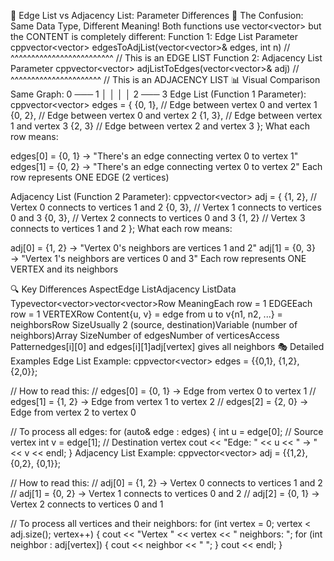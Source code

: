 🎯 Edge List vs Adjacency List: Parameter Differences
🚨 The Confusion: Same Data Type, Different Meaning!
Both functions use vector<vector<int>> but the CONTENT is completely different:
Function 1: Edge List Parameter
cppvector<vector<int>> edgesToAdjList(vector<vector<int>>& edges, int n)
//                                 ^^^^^^^^^^^^^^^^^^^^^^^^^
//                                 This is an EDGE LIST
Function 2: Adjacency List Parameter
cppvector<vector<int>> adjListToEdges(vector<vector<int>>& adj)
//                                 ^^^^^^^^^^^^^^^^^^^^^^
//                                 This is an ADJACENCY LIST
📊 Visual Comparison
Same Graph:
    0 ─── 1
    │     │
    │     │
    2 ─── 3
Edge List (Function 1 Parameter):
cppvector<vector<int>> edges = {
    {0, 1},    // Edge between vertex 0 and vertex 1
    {0, 2},    // Edge between vertex 0 and vertex 2
    {1, 3},    // Edge between vertex 1 and vertex 3
    {2, 3}     // Edge between vertex 2 and vertex 3
};
What each row means:

edges[0] = {0, 1} → "There's an edge connecting vertex 0 to vertex 1"
edges[1] = {0, 2} → "There's an edge connecting vertex 0 to vertex 2"
Each row represents ONE EDGE (2 vertices)

Adjacency List (Function 2 Parameter):
cppvector<vector<int>> adj = {
    {1, 2},    // Vertex 0 connects to vertices 1 and 2
    {0, 3},    // Vertex 1 connects to vertices 0 and 3
    {0, 3},    // Vertex 2 connects to vertices 0 and 3
    {1, 2}     // Vertex 3 connects to vertices 1 and 2
};
What each row means:

adj[0] = {1, 2} → "Vertex 0's neighbors are vertices 1 and 2"
adj[1] = {0, 3} → "Vertex 1's neighbors are vertices 0 and 3"
Each row represents ONE VERTEX and its neighbors

🔍 Key Differences
AspectEdge ListAdjacency ListData Typevector<vector<int>>vector<vector<int>>Row MeaningEach row = 1 EDGEEach row = 1 VERTEXRow Content{u, v} = edge from u to v{n1, n2, ...} = neighborsRow SizeUsually 2 (source, destination)Variable (number of neighbors)Array SizeNumber of edgesNumber of verticesAccess Patternedges[i][0] and edges[i][1]adj[vertex] gives all neighbors
🎭 Detailed Examples
Edge List Example:
cppvector<vector<int>> edges = {{0,1}, {1,2}, {2,0}};

// How to read this:
// edges[0] = {0, 1} → Edge from vertex 0 to vertex 1
// edges[1] = {1, 2} → Edge from vertex 1 to vertex 2
// edges[2] = {2, 0} → Edge from vertex 2 to vertex 0

// To process all edges:
for (auto& edge : edges) {
    int u = edge[0];  // Source vertex
    int v = edge[1];  // Destination vertex
    cout << "Edge: " << u << " -> " << v << endl;
}
Adjacency List Example:
cppvector<vector<int>> adj = {{1,2}, {0,2}, {0,1}};

// How to read this:
// adj[0] = {1, 2} → Vertex 0 connects to vertices 1 and 2
// adj[1] = {0, 2} → Vertex 1 connects to vertices 0 and 2
// adj[2] = {0, 1} → Vertex 2 connects to vertices 0 and 1

// To process all vertices and their neighbors:
for (int vertex = 0; vertex < adj.size(); vertex++) {
    cout << "Vertex " << vertex << " neighbors: ";
    for (int neighbor : adj[vertex]) {
        cout << neighbor << " ";
    }
    cout << endl;
}

